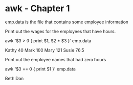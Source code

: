 # awk - Chapter 1 

emp.data is the file that contains some employee information 

Print out the wages for the employees that have hours.
 
awk '$3 > 0 { print $1, $2 * $3 }' emp.data

  Kathy 40
  Mark 100
  Mary 121
  Susie 76.5

Print out the employee names that had zero hours
 
awk '$3 == 0 { print $1 }' emp.data

  Beth
  Dan
